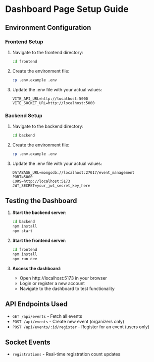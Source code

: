 # Dashboard Page Setup Guide

## Environment Configuration

### Frontend Setup
1. Navigate to the frontend directory:
   ```bash
   cd frontend
   ```

2. Create the environment file:
   ```bash
   cp .env.example .env
   ```

3. Update the .env file with your actual values:
   ```
   VITE_API_URL=http://localhost:5000
   VITE_SOCKET_URL=http://localhost:5000
   ```

### Backend Setup
1. Navigate to the backend directory:
   ```bash
   cd backend
   ```

2. Create the environment file:
   ```bash
   cp .env.example .env
   ```

3. Update the .env file with your actual values:
   ```
   DATABASE_URL=mongodb://localhost:27017/event_management
   PORT=5000
   CORS=http://localhost:5173
   JWT_SECRET=your_jwt_secret_key_here
   ```

## Testing the Dashboard

1. **Start the backend server**:
   ```bash
   cd backend
   npm install
   npm start
   ```

2. **Start the frontend server**:
   ```bash
   cd frontend
   npm install
   npm run dev
   ```

3. **Access the dashboard**:
   - Open http://localhost:5173 in your browser
   - Login or register a new account
   - Navigate to the dashboard to test functionality

## API Endpoints Used
- `GET /api/events` - Fetch all events
- `POST /api/events` - Create new event (organizers only)
- `POST /api/events/:id/register` - Register for an event (users only)

## Socket Events
- `registrations` - Real-time registration count updates
